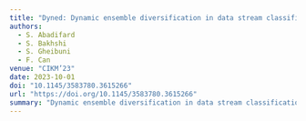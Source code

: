 ```yaml
---
title: "Dyned: Dynamic ensemble diversification in data stream classification"
authors:
  - S. Abadifard
  - S. Bakhshi
  - S. Gheibuni
  - F. Can
venue: "CIKM’23"
date: 2023-10-01
doi: "10.1145/3583780.3615266"
url: "https://doi.org/10.1145/3583780.3615266"
summary: "Dynamic ensemble diversification in data stream classification."
---
```


